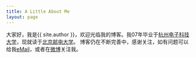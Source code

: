 ```yaml
---
title: A Little About Me
layout: page
---
```

  
大家好，我是{{ site.author }}，欢迎光临我的博客。我07年毕业于<a href="http://www.hdu.edu.cn/" target="_blank" class="external">杭州电子科技大学</a>，现就读于<a href="http://www.bupt.edu.cn/" target="_blank" class="external">北京邮电大学</a>。
博客仍在不断完善中，感谢关注，如有问题可以给我<a href="" title="邮箱" onclick="alert('linsword20 在 Gmail，你懂得！');return false;">eMail</a>，或者在<a href="http://weibo.com/linsword20" title="Jason_0" target="_blank" class="external">微博</a>关注我。 
